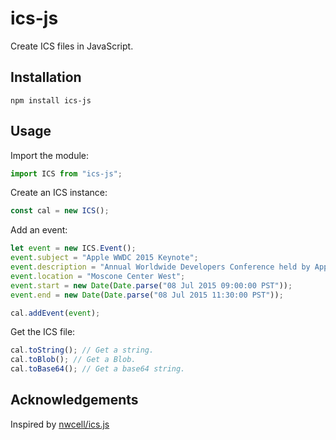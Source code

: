 # ics-js
Create ICS files in JavaScript.

## Installation

`npm install ics-js`

## Usage

Import the module:

```js
import ICS from "ics-js";
```

Create an ICS instance:

```js
const cal = new ICS();
```

Add an event:

```js
let event = new ICS.Event();
event.subject = "Apple WWDC 2015 Keynote";
event.description = "Annual Worldwide Developers Conference held by Apple in San Francisco, California.";
event.location = "Moscone Center West";
event.start = new Date(Date.parse("08 Jul 2015 09:00:00 PST"));
event.end = new Date(Date.parse("08 Jul 2015 11:30:00 PST"));

cal.addEvent(event);
```

Get the ICS file:

```js
cal.toString(); // Get a string.
cal.toBlob(); // Get a Blob.
cal.toBase64(); // Get a base64 string.
```

## Acknowledgements

Inspired by [nwcell/ics.js](https://github.com/nwcell/ics.js)
